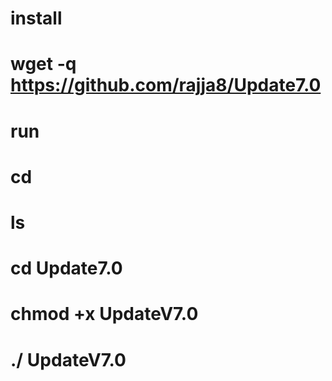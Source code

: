 # install 
# wget -q https://github.com/rajja8/Update7.0 
# run 
# cd 
# ls 
# cd Update7.0 
# chmod +x UpdateV7.0 
# ./ UpdateV7.0
